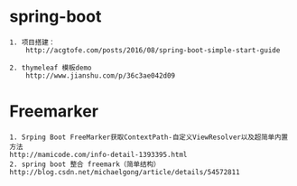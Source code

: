 # spring-boot

    1. 项目搭建：
        http://acgtofe.com/posts/2016/08/spring-boot-simple-start-guide

    2. thymeleaf 模板demo
        http://www.jianshu.com/p/36c3ae042d09

# Freemarker
    1. Srping Boot FreeMarker获取ContextPath-自定义ViewResolver以及超简单内置方法
    http://mamicode.com/info-detail-1393395.html
    2. spring boot 整合 freemark（简单结构）
    http://blog.csdn.net/michaelgong/article/details/54572811   